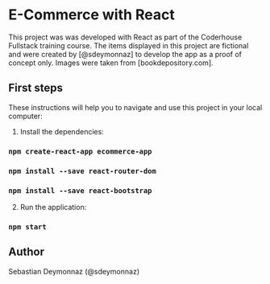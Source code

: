 # E-Commerce with React

This project was was developed with React as part of the Coderhouse Fullstack training course. The items displayed in this project are fictional and were created by [@sdeymonnaz] to develop the app as a proof of concept only. Images were taken from [bookdepository.com].

## First steps

These instructions will help you to navigate and use this project in your local computer:

1. Install the dependencies:
    
### `npm create-react-app ecommerce-app`
### `npm install --save react-router-dom`
### `npm install --save react-bootstrap`
    
2. Run the application:
    
### `npm start`


## Author

Sebastian Deymonnaz (@sdeymonnaz)